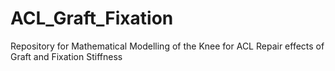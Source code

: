 # ACL_Graft_Fixation
Repository for Mathematical Modelling of the Knee for ACL Repair effects of Graft and Fixation Stiffness
